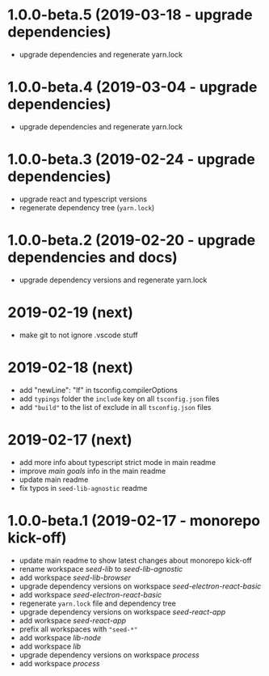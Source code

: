 # 1.0.0-beta.5 (2019-03-18 - upgrade dependencies)

- upgrade dependencies and regenerate yarn.lock

# 1.0.0-beta.4 (2019-03-04 - upgrade dependencies)

- upgrade dependencies and regenerate yarn.lock

# 1.0.0-beta.3 (2019-02-24 - upgrade dependencies)

- upgrade react and typescript versions
- regenerate dependency tree (`yarn.lock`)

# 1.0.0-beta.2 (2019-02-20 - upgrade dependencies and docs)

- upgrade dependency versions and regenerate yarn.lock

# 2019-02-19 (next)

- make git to not ignore .vscode stuff

# 2019-02-18 (next)

- add "newLine": "lf" in tsconfig.compilerOptions
- add `typings` folder the `include` key on all `tsconfig.json` files
- add `"build"` to the list of exclude in all `tsconfig.json` files

# 2019-02-17 (next)

- add more info about typescript strict mode in main readme
- improve _main goals_ info in the main readme
- update main readme
- fix typos in `seed-lib-agnostic` readme

# 1.0.0-beta.1 (2019-02-17 - monorepo kick-off)

- update main readme to show latest changes about monorepo kick-off
- rename workspace _seed-lib_ to _seed-lib-agnostic_
- add workspace _seed-lib-browser_
- upgrade dependency versions on workspace _seed-electron-react-basic_
- add workspace _seed-electron-react-basic_
- regenerate `yarn.lock` file and dependency tree
- upgrade dependency versions on workspace _seed-react-app_
- add workspace _seed-react-app_
- prefix all workspaces with `"seed-*"`
- add workspace _lib-node_
- add workspace _lib_
- upgrade dependency versions on workspace _process_
- add workspace _process_
